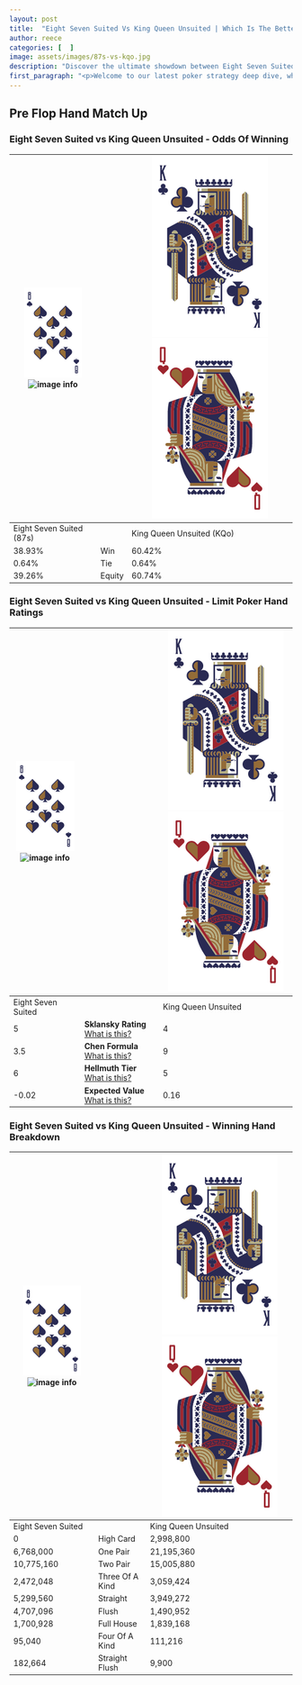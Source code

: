 ```yaml
---
layout: post
title:  "Eight Seven Suited Vs King Queen Unsuited | Which Is The Better Hand In Poker? A Complete Guide"
author: reece
categories: [  ]
image: assets/images/87s-vs-kqo.jpg
description: "Discover the ultimate showdown between Eight Seven Suited and King Queen Unsuited in poker! Uncover the odds, strategies, and scenarios where one hand triumphs over the other. Get ready to up your poker game with this thrilling analysis."
first_paragraph: "<p>Welcome to our latest poker strategy deep dive, where we're pitting two distinct hands against each other in a high-stakes showdown: Eight Seven Suited vs King Queen Unsuited.</p><p>In the dynamic world of poker, every decision counts, and knowing which hand holds the upper hand is key to your success at the table.</p><p>In this article, we'll dissect these two hands, explore the scenarios where one dominates the other, and equip you with the knowledge to make strategic choices that can tip the odds in your favor.</p><p>Get ready to unravel the intriguing dynamics of these poker hands and elevate your game to new heights.</p>"
---
```




[comment]: # (sp0)

## Pre Flop Hand Match Up

<div class="table hand-ratings" markdown="1"> 



### Eight Seven Suited vs King Queen Unsuited - Odds Of Winning


    
| ![image info](assets/images/hand1/8.png) ![image info](assets/images/hand1/7s.png) |  | ![image info](assets/images/hand2/K.png) ![image info](assets/images/hand2/Qo.png) |
| -------- | -------- | -------- |
| Eight Seven Suited (87s) |  | King Queen Unsuited (KQo) |
| 38.93% | Win | 60.42% |
| 0.64% | Tie | 0.64% |
| 39.26% | Equity | 60.74% |




[comment]: # (sp1)



### Eight Seven Suited vs King Queen Unsuited - Limit Poker Hand Ratings


    
| ![image info](assets/images/hand1/8.png) ![image info](assets/images/hand1/7s.png) |  | ![image info](assets/images/hand2/K.png) ![image info](assets/images/hand2/Qo.png) |
| -------- | -------- | -------- |
| Eight Seven Suited |  | King Queen Unsuited |
| 5 | **Sklansky Rating** [What is this?](/sklansky-rating-explained) | 4 |
| 3.5 | **Chen Formula** [What is this?](/chen-formula-explained) | 9 |
| 6 | **Hellmuth Tier** [What is this?](/Hellmuth-tier-explained) | 5 |
| -0.02 | **Expected Value** [What is this?](/expected-value-explained) | 0.16 |




[comment]: # (sp2)



### Eight Seven Suited vs King Queen Unsuited - Winning Hand Breakdown


    
| ![image info](assets/images/hand1/8.png) ![image info](assets/images/hand1/7s.png) |  | ![image info](assets/images/hand2/K.png) ![image info](assets/images/hand2/Qo.png) |
| -------- | -------- | -------- |
| Eight Seven Suited |  | King Queen Unsuited |
| 0 | High Card | 2,998,800 |
| 6,768,000 | One Pair | 21,195,360 |
| 10,775,160 | Two Pair | 15,005,880 |
| 2,472,048 | Three Of A Kind | 3,059,424 |
| 5,299,560 | Straight | 3,949,272 |
| 4,707,096 | Flush | 1,490,952 |
| 1,700,928 | Full House | 1,839,168 |
| 95,040 | Four Of A Kind | 111,216 |
| 182,664 | Straight Flush | 9,900 |




[comment]: # (sp3)



</div>

[comment]: # (sp4)



[comment]: # (sp5)

